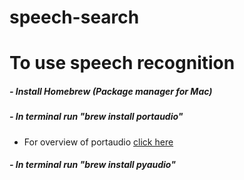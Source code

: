 # speech-search

# To use speech recognition

##### - Install Homebrew (Package manager for Mac)
##### - In terminal run "brew install portaudio"
* For overview of portaudio [click here](http://portaudio.com/docs/v19-doxydocs/)
##### - In terminal run "brew install pyaudio"

